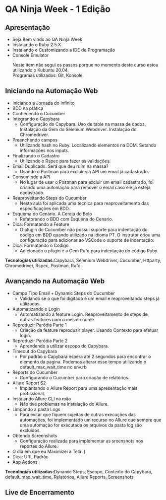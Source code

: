 <h1>QA Ninja Week - 1 Edição</h1>

<h2>Apresentação</h2>
<ul>
    <li>Seja Bem vindo ao QA Ninja Week</li>
    <li>Instalando o Ruby 2.5.X</li>
    <li>Instalando e Customizando a IDE de Programação</li>
    <li>Console Emulator</li>
    <p>Neste item não segui os passos porque no momento deste curso estou utilizando o Kubuntu 20.04. <br>
    Programas utilizados: Git, Konsole.
    </p>
</ul>
<h2>Iniciando na Automação Web</h2>
<ul>
    <li>Iniciando a Jornada do Infinito</li>
    <li>BDD na prática</li>
    <li>Conhecendo o Cucumber</li>
    <li>
        Integrando o Capybara
        <ul>
            <li>Configuração do Capybara. Uso de table na massa de dados. Instalação da Gem do Selenium Webdriver. Instalação do Chromedriver.</li>
        </ul>
    </li>
    <li>Preenchendo campos
        <ul>
            <li>Utilizando hash no Ruby. Localizando elementos na DOM. Setando informações nos inputs.</li>
        </ul>
    </li>
    <li>Finalizando o Cadastro
        <ul>
            <li>Utilizando o Rspec para fazer as validações.</li>
        </ul>
    </li>
    <li>Email Duplicado. Será que deu ruim na massa?
        <ul>
            <li>Usando o Postman para excluir via API um email já cadastrado.</li>
        </ul>
    </li>
    <li>Consumindo a API
        <ul>
            <li>No lugar de usar o Postman para excluir um email cadastrado, foi criando uma automação para remover o email caso ele já esteja cadastrado.</li>
        </ul>
    </li>
    <li>Reaproveitando Steps do Cucumber
        <ul>
            <li>Nesta aula foi aplicada uma tecnica para reaproveitamento das especificações em BDD.</li>
        </ul>
    </li>
    <li>Esquema do Cenário. A Cereja do Bolo
        <ul>
            <li>Refatorando o BDD com Esquena do Cenario.</li>
        </ul>
    </li>
    <li>Dica: Formatando a Feature
        <ul>
            <li>O plugin do Cucumber não possui suporte para indentação do código em BDD quando utilizado na idioma PT. O instrutor criou uma configuração para adicionar ao VSCode o suporte de indentação. </li>
        </ul>
    </li>
    <li>Dica: Formatando o Código
        <ul>
            <li>Adicionado o plugin e a Gem Rufo para indentação do código Ruby. </li>
        </ul>
    </li>
</ul>
<p><strong>Tecnologias utilizadas:</strong>Capybara, Selenium Webdriver, Cucumber, Httparty, Chromedriver, Rspec, Postman, Rufo.</p>

<h2>Avançando na Automação Web</h2>
<ul>
    <li>Campo Tipo Email + Dynamic Steps do Cucumber
        <ul>
            <li>Validando se o que foi digitado é um email e reaproveitando steps já utilizadas.</li>
        </ul>
    </li>
    <li>Automatizando o Login
        <ul>
            <li>Automatizando a feature Login. Reaproveitamento de steps de outras features com o mesmo nome.</li>
        </ul>
    </li>
    <li>Reproduzir Paródia Parte 1
        <ul>
            <li>Criação da feature reproduzir player. Usando Contexto para efetuar login.</li>
        </ul>
    </li>
    <li>Reproduzir Paródia Parte 2
        <ul>
            <li>Aprendendo a utilizar escopo do Capybara.</li>
        </ul>
    </li>
    <li>Timeout do Capybara
        <ul>
            <li>Por padrão o Capybara espera até 2 segundos para encontrar o elemento da pagina. Podemos alterar esse tempo utilizando o default_max_wait_time no env.rb</li>
        </ul>
    </li>
    <li>Reports do Cucumber
        <ul>
            <li>Configurando o Cucumber para criação de relatórios.</li>
        </ul>
    </li>
    <li>Allure Report S2
        <ul>
            <li>Implantando o Allure Report para uma apresentação mais profissional.</li>
        </ul>
    </li>
    <li>Instalando Allure CLI na mão
        <ul>
            <li>Não tive problemas na instalação do Allure.</li>
        </ul>
    </li>
    <li>Limpando a pasta Logs
        <ul>
            <li>Para evitar que fiquem sujeitas de outras execuções das automações, foi implementado um recurso no Allure que sempre que uma automação for executada os arquivos da pasta log são excluidos.</li>
        </ul>
    </li>
     <li> Obtendo Screenshots
        <ul>
            <li>Configuração realizada para implementar as sreenshots nos reportes do Allure.</li>
        </ul>
    </li>
    <li>O dia em que eu Maximizei a Tela :( </li>
    <li>Dica: URL Padrão </li>
    <li>App Actions</li>
</ul>

<p><strong>Tecnologias utilizadas:</strong>Dynamic Steps, Escopo, Contexto do Capybara, default_max_wait_time, Relatórios, Allure Reports, Screenshots</p>
<h2>Live de Encerramento</h2>